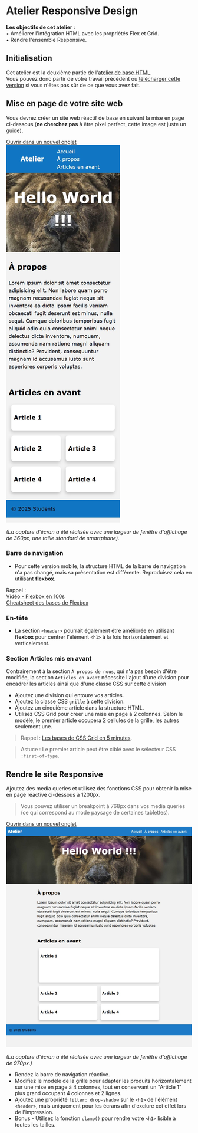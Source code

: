 # Atelier Responsive Design

**Les objectifs de cet atelier** :  
• Améliorer l'intégration HTML avec les propriétés Flex et Grid.  
• Rendre l'ensemble Responsive.

## Initialisation

Cet atelier est la deuxième partie de l'[atelier de base HTML](https://github.com/PPaillard/atelier-html-css-basics).  
Vous pouvez donc partir de votre travail précédent ou [télécharger cette version](https://github.com/PPaillard/atelier-html-css-responsive/archive/refs/heads/main.zip) si vous n'êtes pas sûr de ce que vous avez fait.

## Mise en page de votre site web

Vous devrez créer un site web réactif de base en suivant la mise en page ci-dessous (**ne cherchez pas** à être pixel perfect, cette image est juste un guide).

<a href="./mobile_layout.jpg" target="_blank">Ouvrir dans un nouvel onglet <i class="bi bi-box-arrow-up-right"></i></a>  
![Mise en page à reproduire](mobile_layout.jpg)

_(La capture d'écran a été réalisée avec une largeur de fenêtre d'affichage de 360px, une taille standard de smartphone)._

### Barre de navigation

- Pour cette version mobile, la structure HTML de la barre de navigation n'a pas changé, mais sa présentation est différente. Reproduisez cela en utilisant **flexbox**.

Rappel :  
[Vidéo - Flexbox en 100s](https://www.youtube.com/watch?v=K74l26pE4YA)  
[Cheatsheet des bases de Flexbox](https://jonitrythall.com/content/images/flexboxsheet.pdf)

### En-tête

- La section `<header>` pourrait également être améliorée en utilisant **flexbox** pour centrer l'élément `<h1>` à la fois horizontalement et verticalement.

### Section Articles mis en avant

Contrairement à la section `À propos de nous`, qui n'a pas besoin d'être modifiée, la section `Articles en avant` nécessite l'ajout d'une division pour encadrer les articles ainsi que d'une classe CSS sur cette division

- Ajoutez une division qui entoure vos articles.
- Ajoutez la classe CSS `grille` à cette division.
- Ajoutez un cinquième article dans la structure HTML.
- Utilisez CSS Grid pour créer une mise en page à 2 colonnes. Selon le modèle, le premier article occupera 2 cellules de la grille, les autres seulement une.

> Rappel : [Les bases de CSS Grid en 5 minutes](https://www.freecodecamp.org/news/learn-css-grid-in-5-minutes-f582e87b1228).

> Astuce : Le premier article peut être ciblé avec le sélecteur CSS `:first-of-type`.

## Rendre le site Responsive

Ajoutez des media queries et utilisez des fonctions CSS pour obtenir la mise en page réactive ci-dessous à 1200px.

> Vous pouvez utiliser un breakpoint à 768px dans vos media queries (ce qui correspond au mode paysage de certaines tablettes).

<a href="./desktop_layout.jpg" target="_blank">Ouvrir dans un nouvel onglet <i class="bi bi-box-arrow-up-right"></i></a>  
![Mise en page à reproduire](desktop_layout.jpg)

_(La capture d'écran a été réalisée avec une largeur de fenêtre d'affichage de 970px.)_

- Rendez la barre de navigation réactive.
- Modifiez le modèle de la grille pour adapter les produits horizontalement sur une mise en page à 4 colonnes, tout en conservant un "Article 1" plus grand occupant 4 colonnes et 2 lignes.
- Ajoutez une propriété `filter: drop-shadow` sur le `<h1>` de l'élément `<header>`, mais uniquement pour les écrans afin d'exclure cet effet lors de l'impression.
- Bonus - Utilisez la fonction `clamp()` pour rendre votre `<h1>` lisible à toutes les tailles.
